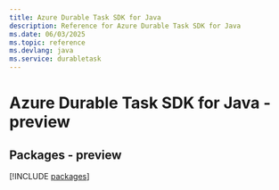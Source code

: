 ```yaml
---
title: Azure Durable Task SDK for Java
description: Reference for Azure Durable Task SDK for Java
ms.date: 06/03/2025
ms.topic: reference
ms.devlang: java
ms.service: durabletask
---
```

# Azure Durable Task SDK for Java - preview
## Packages - preview
[!INCLUDE [packages](durable-task-index.md)]